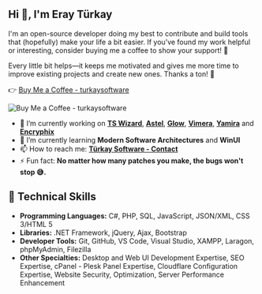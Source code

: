 ## Hi 👋, I'm Eray Türkay

I'm an open-source developer doing my best to contribute and build tools that (hopefully) make your life a bit easier. If you’ve found my work helpful or interesting, consider buying me a coffee to show your support! 💛

Every little bit helps—it keeps me motivated and gives me more time to improve existing projects and create new ones. Thanks a ton! 🙌

👉 [Buy Me a Coffee - turkaysoftware](https://buymeacoffee.com/turkaysoftware)

![Buy Me a Coffee - turkaysoftware](https://github.com/user-attachments/assets/e2b6d354-d5a4-4ff3-9648-88510a59818c)

- 🔭 I’m currently working on **[TS Wizard](https://github.com/turkaysoftware/tswizard)**, **[Astel](https://github.com/turkaysoftware/astel)**, **[Glow](https://github.com/turkaysoftware/glow)**, **[Vimera](https://github.com/turkaysoftware/vimera)**, **[Yamira](https://github.com/turkaysoftware/yamira)** and **[Encryphix](https://github.com/turkaysoftware/encryphix)**
- 🌱 I’m currently learning **Modern Software Architectures** and **WinUI**
- 📫 How to reach me: **[Türkay Software - Contact](https://www.turkaysoftware.com/contact)**
- ⚡ Fun fact: **No matter how many patches you make, the bugs won't stop 😅.**

## 🎯 Technical Skills

 - **Programming Languages:** C#, PHP, SQL, JavaScript, JSON/XML, CSS 3/HTML 5
 - **Libraries:** .NET Framework, jQuery, Ajax, Bootstrap
 - **Developer Tools:** Git, GitHub, VS Code, Visual Studio, XAMPP, Laragon, phpMyAdmin, Filezilla
 - **Other Specialties:** Desktop and Web UI Development Expertise, SEO Expertise, cPanel - Plesk Panel Expertise, Cloudflare Configuration Expertise, Website Security, Optimization, Server Performance Enhancement
